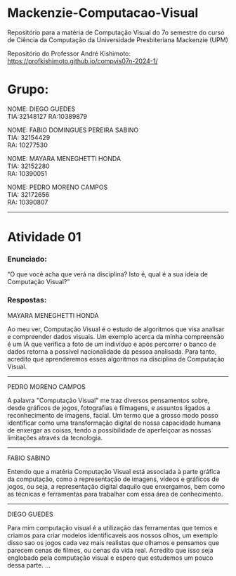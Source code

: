 # Mackenzie-Computacao-Visual
Repositório para a matéria de Computação Visual do 7o semestre do curso de Ciência da Computação da Universidade Presbiteriana Mackenzie (UPM)

Repositório do Professor André Kishimoto: https://profkishimoto.github.io/compvis07n-2024-1/

# Grupo:
NOME: DIEGO GUEDES\
TIA:32148127
RA:10389879

NOME: FABIO DOMINGUES PEREIRA SABINO\
TIA: 32154429\
RA: 10277530

NOME: MAYARA MENEGHETTI HONDA\
TIA: 32152280\
RA: 10390051

NOME: PEDRO MORENO CAMPOS\
TIA: 32172656\
RA: 10390807

---

# Atividade 01

### Enunciado:
“O que você acha que verá na disciplina? Isto é, qual é a sua ideia de Computação Visual?”

### Respostas: 
MAYARA MENEGHETTI HONDA

Ao meu ver, Computação Visual é o estudo de algoritmos que visa analisar e compreender dados visuais. Um exemplo acerca da minha compreensão é um IA que verifica a foto de um indivíduo e após percorrer o banco de dados retorna a possível nacionalidade da pessoa analisada. Para tanto, acredito que aprenderemos esses algoritmos na disciplina de Computação Visual.


---

PEDRO MORENO CAMPOS

A palavra "Computação Visual" me traz diversos pensamentos sobre, desde gráficos de jogos, fotografias e filmagens, e assuntos ligados a reconhecimento de imagens, facial. Um termo que a grosso modo posso identificar como uma transformação digital de nossa capacidade humana de enxergar as coisas, tendo a possibilidade de aperfeiçoar as nossas limitações através da tecnologia.


---

FABIO SABINO

Entendo que a matéria Computação Visual está associada à parte gráfica da computação, como a representação de imagens, vídeos e gráficos de jogos, ou seja, a representação digital daquilo que enxergamos, bem como as técnicas e ferramentas para trabalhar com essa área de conhecimento.


---

DIEGO GUEDES

Para mim computação visual é a utilização das ferramentas que temos e criamos para criar modelos identificaveis aos nossos olhos, um exemplo disso sao os jogos cada vez mais realistas que olhamos e pensamos que parecem cenas de filmes, ou cenas da vida real. Acredito que isso seja englobado pela computação visual e espero que estudemos um pouco dessa parte.
...
